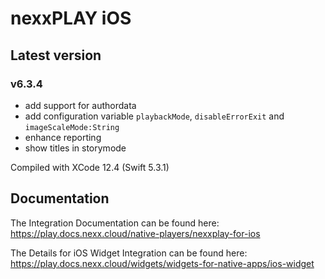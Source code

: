 # nexxPLAY iOS 

## Latest version

### v6.3.4
- add support for authordata
- add configuration variable `playbackMode`,   `disableErrorExit` and `imageScaleMode:String`
- enhance reporting
- show titles in storymode

Compiled with XCode 12.4 (Swift 5.3.1)

## Documentation
The Integration Documentation can be found here:
https://play.docs.nexx.cloud/native-players/nexxplay-for-ios

The Details for iOS Widget Integration can be found here:
https://play.docs.nexx.cloud/widgets/widgets-for-native-apps/ios-widget

